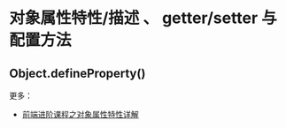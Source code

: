 # 对象属性特性/描述 、 getter/setter 与 配置方法
## Object.defineProperty()
更多：  
* [前端进阶课程之对象属性特性详解](https://juejin.im/post/5bed63eb6fb9a049e701adac)